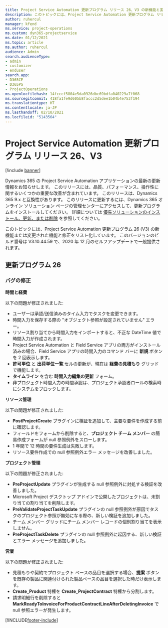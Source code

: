 ```yaml
---
title: Project Service Automation 更新プログラム リリース 26、V3 の新機能と変更点
description: このトピックには、Project Service Automation 更新プログラム リリース 26、V3 で利用可能な機能と修正をリスト化しています。
author: ruhercul
manager: kfend
ms.service: project-operations
ms.custom: dyn365-projectservice
ms.date: 01/12/2021
ms.topic: article
ms.author: ruhercul
audience: Admin
search.audienceType:
- admin
- customizer
- enduser
search.app:
- D365CE
- D365PS
- ProjectOperations
ms.openlocfilehash: 14fcccf5804e5da0926dbc69bdfa040229a7f068
ms.sourcegitcommit: 418fa1fe9d605b8faccc2d5dee1b04b4e753f194
ms.translationtype: HT
ms.contentlocale: ja-JP
ms.lasthandoff: 02/10/2021
ms.locfileid: "5143564"
---
```

# <a name="project-service-automation-update-release-26-v3"></a>Project Service Automation 更新プログラム リリース 26、V3

[!include [banner](../includes/psa-now-project-operations.md)]

Dynamics 365 の Project Service Automation アプリケーションの最新の更新情報をお知らせします。 このリリースには、品質、パフォーマンス、操作性に関するいくつかの重要な改善が含まれています。 このリリースは、Dynamics 365 9.x と互換性があります。 このリリースに更新するには、Dynamics 365 オンライン ソリューション ページの管理センターにアクセスして、更新プログラムをインストールしてください。 詳細については [優先ソリューションのインストール、更新、または削除](https://docs.microsoft.com/power-platform/admin/install-remove-preferred-solution) を参照してください。

このトピックには、Project Service Automation 更新プログラム 26 (V3) の新機能または変更された機能と修正をリスト化しています。 このバージョンのビルド番号は V3.10.44.59 で、2020 年 12 月のセルフアップデートで一般提供されます。

## <a name="update-release-26"></a>更新プログラム 26

### <a name="bug-fixes"></a>バグの修正

**時間と経費**

以下の問題が修正されました:

- ユーザーは承認/送信済みのタイム入力でタスクを変更できます。
- 時間入力を保存する際の "オブジェクト参照が設定されていません" エラー。
- リソース割り当てから時間入力をインポートすると、不正な DateTime 値で時間入力が作成されます。
- Project Service Automation と Field Service アプリの両方がインストール済みの場合、Field Service アプリの時間入力のコマンド バーに **新規** ボタンを 2 回表示します。
- **許可単位** と **出荷単位一覧** セルの更新が、現在は **経費の見積もり** グリッドで機能します。
- **タイムライン** を含む **時間入力編集の更新** フォーム。
- 非プロジェクト時間入力の時間承認は、プロジェクト承認者ロールの検索時にシステムをブロックします。

**リソース管理**

以下の問題が修正されました:

- **PostProjectCreate** プラグインに検証を追加して、主要な要件を作成する前に確認します。
- フィールドをフォームから削除すると、**プロジェクト チーム メンバー** の簡易作成フォームが null 参照例外をスローします。
- 1 年間で 12 時間の要件生成は失敗します。
- リソース要件作成での null 参照例外エラー メッセージを改善しました。

**プロジェクト管理**

以下の問題が修正されました:

- **PreProjectUpdate** プラグインが生成する null 参照例外に対処する検証を改善しました。
- Microsoft Project デスクトップ アドインで公開したプロジェクトは、未割り当ての割り当てを削除します。
- **PreValidateProjectTaskUpdate** プラグインの null 参照例外が原因でタスクのプロジェクト参照が無効になる際の、新しい検証を追加しました。
- チーム メンバー グリッドにチーム メンバー レコードの個別割り当てを表示しません。
- **PreProjectTaskDelete** プラグインの null 参照例外に起因する、新しい検証とエラー メッセージを追加しました。

**営業**

以下の問題が修正されました:

- 見積もりや契約でプロジェクト ベースの品目を選択する場合、**提案** ボタンを既存の製品に関連付けられた製品ベースの品目を選択した時だけ表示します。
- **Create_Product** 特権を **Create_ProjectContract** 特権から分割します。
- 請求明細行を削除すると **MarkReadyToInvoiceForProductContractLineAfterDeletingInvoice** で null 参照エラーが発生します。


[!INCLUDE[footer-include](../includes/footer-banner.md)]